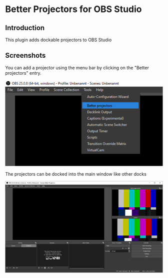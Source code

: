 # Better Projectors for OBS Studio

## Introduction

This plugin adds dockable projectors to OBS Studio



## Screenshots

You can add a projector using the menu bar by clicking on the "Better projectors" entry. 

![](./img/Screenshot_1.png)



The projectors can be docked into the main window like other docks 

![](./img/Screenshot_2.png)